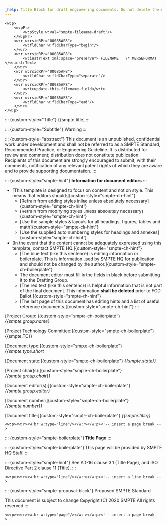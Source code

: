```yaml
---
_help: Title Block for draft engineering documents. Do not delete the openxml sections
---
```

```{=openxml}
<w:p>
    <w:pPr>
        <w:pStyle w:val="smpte-filename-draft"/>
    </w:pPr>
    <w:r w:rsidRPr="00085AF8">
        <w:fldChar w:fldCharType="begin"/>
    </w:r>
    <w:r w:rsidRPr="00085AF8">
        <w:instrText xml:space="preserve"> FILENAME   \* MERGEFORMAT </w:instrText>
    </w:r>
    <w:r w:rsidRPr="00085AF8">
        <w:fldChar w:fldCharType="separate"/>
    </w:r>
    <w:r w:rsidRPr="00085AF8">
        <w:t>update-this-filename-field</w:t>
    </w:r>
    <w:r w:rsidRPr="00085AF8">
        <w:fldChar w:fldCharType="end"/>
    </w:r>
</w:p>
```

::: {custom-style="Title"}
{{smpte.title}
:::

::: {custom-style="Subtitle"}
Warning
:::

::: {custom-style="abstract"}
This document is an unpublished, confidential work under development and shall not be referred to as a SMPTE Standard, Recommended Practice, or Engineering Guideline. It is distributed for review and comment; distribution does not constitute publication. Recipients of this document are strongly encouraged to submit, with their comments, notification of any relevant patent rights of which they are aware and to provide supporting documentation.
:::

::: {custom-style="smpte-hint"}
**Information for document editors**
:::

* [This template is designed to focus on content and not on style. This means that editors should:]{custom-style="smpte-ch-hint"}
  * [Refrain from adding styles inline unless absolutely necessary]{custom-style="smpte-ch-hint"}
  * [Refrain from modifying styles unless absolutely necessary]{custom-style="smpte-ch-hint"}
  * [Use the sample styles & layouts for all headings, figures, tables and math]{custom-style="smpte-ch-hint"}
  * [Use the supplied auto numbering styles for headings and annexes]{custom-style="smpte-ch-hint"}
* [In the event that the content cannot be adequately expressed using this template, contact SMPTE HQ.]{custom-style="smpte-ch-hint"}
  * [The blue text (like this sentence) is editing information or boilerplate. This is information used by SMPTE HQ for publication and should not be changed by the author.]{custom-style="smpte-ch-boilerplate"}
  * The document editor must fill in the fields in black before submitting it to the Drafting Group.
  * [The red text (like this sentence) is helpful information that is not part of the final document. This information **shall be deleted** prior to FCD Ballot.]{custom-style="smpte-ch-hint"}
  * [The last page of this document has editing hints and a list of useful reference documents.]{custom-style="smpte-ch-hint"}
:::

[Project Group: ]{custom-style="smpte-ch-boilerplate"}
_{{smpte.group.name}_

[Project Technology Committee:]{custom-style="smpte-ch-boilerplate"}
{{smpte.TC}}

[Document type:]{custom-style="smpte-ch-boilerplate"}
_{{smpte.type.short_

[Document state:]{custom-style="smpte-ch-boilerplate"}
_{{smpte.state}}_

[Project chair(s):]{custom-style="smpte-ch-boilerplate"}
_{{smpte.group.chair}}_

[Document editor(s):]{custom-style="smpte-ch-boilerplate"}
_{{smpte.group.editor}_

[Document number:]{custom-style="smpte-ch-boilerplate"}
_{{smpte.number}}_

[Document title:]{custom-style="smpte-ch-boilerplate"}
_{{smpte.title}}_

```{=openxml}
<w:p><w:r><w:br w:type="line"/></w:r></w:p><!-- insert a page break -->
```

::: {custom-style="smpte-boilerplate"}
**Title Page**
:::

::: {custom-style="smpte-boilerplate"}
This page will be provided by SMPTE HQ Staff.
:::

::: {custom-style="smpte-hint"}
See AG-16 clause 3.1 (Title Page), and ISO Directive Part 2 clause 11 (Title).
:::

```{=openxml}
<w:p><w:r><w:br w:type="line"/></w:r></w:p><!-- insert a line break -->
```

::: {custom-style="smpte-proposal-block"}
Proposed SMPTE Standard

This document is subject to change
Copyright (C) 2020 SMPTE
All rights reserved
:::

```{=openxml}
<w:p><w:r><w:br w:type="page"/></w:r></w:p><!-- insert a page break -->
```
